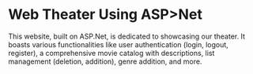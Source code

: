 # Web Theater Using ASP>Net

This website, built on ASP.Net, is dedicated to showcasing our theater. It boasts various functionalities like user authentication (login, logout, register), a comprehensive movie catalog with descriptions, list management (deletion, addition), genre addition, and more.
